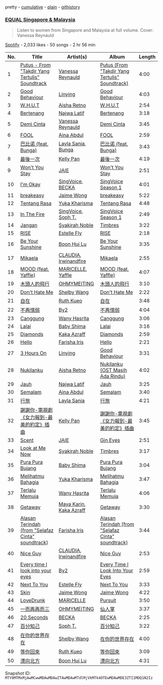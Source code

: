 pretty - [cumulative](/playlists/cumulative/37i9dQZF1DXdx7sCF75xKy.md) - [plain](/playlists/plain/37i9dQZF1DXdx7sCF75xKy) - [githistory](https://github.githistory.xyz/mackorone/spotify-playlist-archive/blob/main/playlists/plain/37i9dQZF1DXdx7sCF75xKy)

### [EQUAL Singapore & Malaysia](https://open.spotify.com/playlist/37i9dQZF1DXdx7sCF75xKy)

> Listen to women from Singapore and Malaysia at full volume\. Cover: Vanessa Reynauld

[Spotify](https://open.spotify.com/user/spotify) - 2,033 likes - 50 songs - 2 hr 56 min

| No. | Title | Artist(s) | Album | Length |
|---|---|---|---|---|
| 1 | [Putus \- From "Takdir Yang Tertulis" Soundtrack](https://open.spotify.com/track/7eSaYXtRgpYMaNMlSPgLpI) | [Vanessa Reynauld](https://open.spotify.com/artist/3ClWG1ei6mt02XaSzpuSYa) | [Putus \(From "Takdir Yang Tertulis" Soundtrack\)](https://open.spotify.com/album/4Yfnhk4PUV5HyUq0IW0Vaz) | 4:00 |
| 2 | [Good Behaviour](https://open.spotify.com/track/3nnvLEArRQf6HgpC8VNqgK) | [Linying](https://open.spotify.com/artist/5IIP34JBy1d8kBYlAGnRaW) | [Good Behaviour](https://open.spotify.com/album/4bAfpIai1dvdqA0UgA5r7c) | 4:03 |
| 3 | [W.H.U.T](https://open.spotify.com/track/4dtmj7X21gunWoQf98hW5L) | [Aisha Retno](https://open.spotify.com/artist/1eizIry8svwmH0cSjLUEYy) | [W.H.U.T](https://open.spotify.com/album/33hKzdCUtE6qkQJrJaDuck) | 2:54 |
| 4 | [Bertenang](https://open.spotify.com/track/3WkuHiTXVlvkR7dl5UpmGz) | [Najwa Latif](https://open.spotify.com/artist/5uuA00QFo3PFnc16RVZwwt) | [Bertenang](https://open.spotify.com/album/6VLQV2IHaVunlZg3JdgnBh) | 3:18 |
| 5 | [Demi Cinta](https://open.spotify.com/track/4iJtK3IRikkbfcJbDJ9SlD) | [Vanessa Reynauld](https://open.spotify.com/artist/3ClWG1ei6mt02XaSzpuSYa) | [Demi Cinta](https://open.spotify.com/album/7lOOj0VQMRkcZvfILHBSO2) | 3:45 |
| 6 | [FOOL](https://open.spotify.com/track/3VqnLrwIssvMhmv8XyPbG2) | [Aina Abdul](https://open.spotify.com/artist/48FNCGA8dKjcsfTO3TMcAV) | [FOOL](https://open.spotify.com/album/5BuoKXWA9s5sWMJ5XZgqxb) | 2:59 |
| 7 | [巴比诺 \(feat\. Bunga\)](https://open.spotify.com/track/6kGAENtjEDiELGDuqF98W6) | [Layla Sania](https://open.spotify.com/artist/7cgAsD4dJVqN4ckWT9jbEK), [Bunga](https://open.spotify.com/artist/1lHG5Nh4kVcBViogIek98t) | [巴比诺 \(feat\. Bunga\)](https://open.spotify.com/album/228qLCnDift8hgHFMdpKNZ) | 3:43 |
| 8 | [最後一次](https://open.spotify.com/track/11W5Rb3oJgdsjVjbSIRYA9) | [Kelly Pan](https://open.spotify.com/artist/2hJxcuFTgP89GdmCVXfXyi) | [最後一次](https://open.spotify.com/album/1Kk3DZ5m4U8hyswoyvnaJo) | 4:19 |
| 9 | [Won't You Stay](https://open.spotify.com/track/1bgchbkTDEsWjdzena7Ng2) | [JAIE](https://open.spotify.com/artist/74Zk4BaTpscIf6k04UoCds) | [Won't You Stay](https://open.spotify.com/album/5BkNt41Og9fImlDKiq7uMY) | 2:51 |
| 10 | [I'm Okay](https://open.spotify.com/track/6j62fpDorit3rCRdk7iAMv) | [SingVoice](https://open.spotify.com/artist/3xzXMcz267sSax7adR7g1Q), [BECKA](https://open.spotify.com/artist/0zH5akhP1A41eUk6VCQUNz) | [SingVoice Season 1](https://open.spotify.com/album/7JMRar5deushEwWUgvSKQE) | 4:01 |
| 11 | [breakeasy](https://open.spotify.com/track/3k4c6jVhuucrexa0q8Ah4C) | [Jaime Wong](https://open.spotify.com/artist/6SzwY0WC15s1MJh3BO9xtz) | [breakeasy](https://open.spotify.com/album/4mpplr2bIWanPiCNxXzbDW) | 5:22 |
| 12 | [Tentang Rasa](https://open.spotify.com/track/45Ro1XtOTThYkY70PcDxi2) | [Yuka Kharisma](https://open.spotify.com/artist/1rIJgdnQuJKKumgG4RQVBB) | [Tentang Rasa](https://open.spotify.com/album/2Qo7XavgC0fteNS0M2Bw5z) | 4:48 |
| 13 | [In The Fire](https://open.spotify.com/track/6zWRQrrz22vQ5li1lZR4BM) | [SingVoice](https://open.spotify.com/artist/3xzXMcz267sSax7adR7g1Q), [Soph T.](https://open.spotify.com/artist/2lP0iXobpSDobEhi2eI4eP) | [SingVoice Season 1](https://open.spotify.com/album/7JMRar5deushEwWUgvSKQE) | 2:49 |
| 14 | [Jangan](https://open.spotify.com/track/7l0nXBGoPH2fOXJu8vO288) | [Syakirah Noble](https://open.spotify.com/artist/4C0mnFadpNS1gDnv2ZZsZb) | [Timbres](https://open.spotify.com/album/2W3rzmncKTTwmnEbUeggh5) | 3:22 |
| 15 | [RISE](https://open.spotify.com/track/0GNSLVLsGAbUOQufcOfYgV) | [Estelle Fly](https://open.spotify.com/artist/3sBC2tYJt3sFq6j1dPC5Bk) | [RISE](https://open.spotify.com/album/5heNubFuNpG5axEQofMdoG) | 2:18 |
| 16 | [Be Your Sunshine](https://open.spotify.com/track/5zvh2f3B9GPqJyg2A1ll2p) | [Boon Hui Lu](https://open.spotify.com/artist/6PWJWwEm8BSBFAIAUWlwe4) | [Be Your Sunshine](https://open.spotify.com/album/3Z1Ua9WOKPVhxhykfcnVyr) | 3:35 |
| 17 | [Mikaela](https://open.spotify.com/track/5e9VNVuitYpHTnNRoKXH5R) | [CLAUDIA](https://open.spotify.com/artist/2kUBwtoPkA9ZoJxcQUtL2P), [Irwinandfire](https://open.spotify.com/artist/05OqdicfTgKQVfyEOXfKRa) | [Mikaela](https://open.spotify.com/album/611a4JljkhvE3vpxt2WKPk) | 2:55 |
| 18 | [MOOD \(feat\. Yaffle\)](https://open.spotify.com/track/4I32Sh9e2lNby9MD01Il9E) | [MARICELLE](https://open.spotify.com/artist/2AOp8ygleWgLQBFlS80McR), [Yaffle](https://open.spotify.com/artist/2BbGifSrMGEgvUXLypUWzV) | [MOOD \(feat\. Yaffle\)](https://open.spotify.com/album/09jrWDd2b7otF1OhcgqEmJ) | 4:07 |
| 19 | [木頭人的飛行](https://open.spotify.com/track/4GYYWzauSMxdeMcawMMZX2) | [OHMYMEITING](https://open.spotify.com/artist/5ejbZdon0riCxa7GyJNEAx) | [木頭人的飛行](https://open.spotify.com/album/469Eh4wVgpq7Xw5lpBGEAV) | 3:10 |
| 20 | [Don't Hate Me](https://open.spotify.com/track/0b2ahpNeFwwLJAMlIfg1ow) | [Shelby Wang](https://open.spotify.com/artist/2Ei4OyOgbi3w0smNgmBBv0) | [Don't Hate Me](https://open.spotify.com/album/3cmAj7mi6lWFytzwXlP3yE) | 2:22 |
| 21 | [自在](https://open.spotify.com/track/3l2Rq11TiSj8cnCBorAU7m) | [Ruth Kueo](https://open.spotify.com/artist/0SueX3F8oyrlVY4i8JB6Lb) | [自在](https://open.spotify.com/album/2CDqk4MsNTSVnFJikfL9dW) | 3:48 |
| 22 | [不再懦弱](https://open.spotify.com/track/5WFJb5SW29BJLoKT84Mhjh) | [By2](https://open.spotify.com/artist/3DOs7Bsr9x4eJHqv6ViPvR) | [不再懦弱](https://open.spotify.com/album/47tA4uwz1EKJHyMp9BEeDA) | 4:04 |
| 23 | [Canggung](https://open.spotify.com/track/2m0T1WuciPTO7ClIbRJqrB) | [Wany Hasrita](https://open.spotify.com/artist/0PBXOGA0xgHq709dXGvbP1) | [Canggung](https://open.spotify.com/album/488QbDqTZZFl6yyCD1mn5p) | 3:06 |
| 24 | [Lalai](https://open.spotify.com/track/5k7Fk0ndwJsQAjOMui8XpK) | [Baby Shima](https://open.spotify.com/artist/6b8ra1rFH1RtPCHWYEkaA5) | [Lalai](https://open.spotify.com/album/121e6ExFpnThDS7CdjVjSk) | 3:16 |
| 25 | [Diamonds](https://open.spotify.com/track/5RIvSi0C2gxiTOtmUuZRRz) | [Kaka Azraff](https://open.spotify.com/artist/4a6rcjvQs6YOwK5sVlybKV) | [Diamonds](https://open.spotify.com/album/74wW1KAbaLVMXTwDVW6PT2) | 2:59 |
| 26 | [Hello](https://open.spotify.com/track/7kYzZBNbsswaij3YfpsPlo) | [Farisha Iris](https://open.spotify.com/artist/1gp2q7m3d2ZZUDLCwTbQwz) | [Hello](https://open.spotify.com/album/1YMkireUcjscp9GP8Pbc9R) | 2:21 |
| 27 | [3 Hours On](https://open.spotify.com/track/04GU4KyNvEedkZSWLMdS9v) | [Linying](https://open.spotify.com/artist/5IIP34JBy1d8kBYlAGnRaW) | [Good Behaviour](https://open.spotify.com/album/4bAfpIai1dvdqA0UgA5r7c) | 3:31 |
| 28 | [Nukilanku](https://open.spotify.com/track/3RWfRaUQo1egYrMTLiZ7wg) | [Aisha Retno](https://open.spotify.com/artist/1eizIry8svwmH0cSjLUEYy) | [Nukilanku \(OST Masih Ada Rindu\)](https://open.spotify.com/album/6TczRjQnt2A4HbdrLwymw5) | 4:02 |
| 29 | [Jauh](https://open.spotify.com/track/65UEJY6dD6UwNSToaekzI0) | [Najwa Latif](https://open.spotify.com/artist/5uuA00QFo3PFnc16RVZwwt) | [Jauh](https://open.spotify.com/album/0u0ZbpJ6fDna38U4He16IR) | 3:25 |
| 30 | [Semalam](https://open.spotify.com/track/40xKUqawGB6TCTMgKDAIiG) | [Aina Abdul](https://open.spotify.com/artist/48FNCGA8dKjcsfTO3TMcAV) | [Semalam](https://open.spotify.com/album/76LI8ZhtdPpfDeM8ld7F0W) | 3:40 |
| 31 | [行旅](https://open.spotify.com/track/0e5s0lnCOkWp5QaGZR45TS) | [Layla Sania](https://open.spotify.com/artist/7cgAsD4dJVqN4ckWT9jbEK) | [行旅](https://open.spotify.com/album/7fQ0BaRFl8NmLu1S9A5hEy) | 4:21 |
| 32 | [謝謝你\-電視劇《女力報到\-最美的約定》插曲](https://open.spotify.com/track/3K9i1mPQ79kFgKP64A9Tui) | [Kelly Pan](https://open.spotify.com/artist/2hJxcuFTgP89GdmCVXfXyi) | [謝謝你\-電視劇《女力報到\-最美的約定》插曲](https://open.spotify.com/album/3bQ6yGstcNhb6D8RYJj7xo) | 3:45 |
| 33 | [Scent](https://open.spotify.com/track/2ZICHp5ffn1OELv8OO7N4F) | [JAIE](https://open.spotify.com/artist/74Zk4BaTpscIf6k04UoCds) | [Gin Eyes](https://open.spotify.com/album/0HRrDcUOKzcjNpnR9TYhmW) | 2:51 |
| 34 | [Look at Me Now](https://open.spotify.com/track/4tpsBiBuAfFuQeg1jKjp1N) | [Syakirah Noble](https://open.spotify.com/artist/4C0mnFadpNS1gDnv2ZZsZb) | [Timbres](https://open.spotify.com/album/2W3rzmncKTTwmnEbUeggh5) | 3:17 |
| 35 | [Pura Pura Bujang](https://open.spotify.com/track/4gFcVMDnup76sqeqeZgQrl) | [Baby Shima](https://open.spotify.com/artist/6b8ra1rFH1RtPCHWYEkaA5) | [Pura Pura Bujang](https://open.spotify.com/album/4aaNMFt7Xunbcp0tfRwEXr) | 3:04 |
| 36 | [Melihatmu Bahagia](https://open.spotify.com/track/7olfiw1DXa0LQXhkd0DWWY) | [Yuka Kharisma](https://open.spotify.com/artist/1rIJgdnQuJKKumgG4RQVBB) | [Melihatmu Bahagia](https://open.spotify.com/album/43oFScrIEVi4PtZvunKwp6) | 3:47 |
| 37 | [Terlalu Memuja](https://open.spotify.com/track/3ML5mH5jrjGDS49lKxe790) | [Wany Hasrita](https://open.spotify.com/artist/0PBXOGA0xgHq709dXGvbP1) | [Terlalu Memuja](https://open.spotify.com/album/2HfkWgkhtqJAAHYCoXTXrP) | 4:06 |
| 38 | [Getaway](https://open.spotify.com/track/3Bzh1uaTlAGbG6EEjxLwQ9) | [Maya Karin](https://open.spotify.com/artist/1fy4LuMf5xHKZI472dZ6k6), [Kaka Azraff](https://open.spotify.com/artist/4a6rcjvQs6YOwK5sVlybKV) | [Getaway](https://open.spotify.com/album/132GXH8jeyG2mJZ9nJkPaM) | 3:30 |
| 39 | [Alasan Terindah \(from "Selafaz Cinta" soundtrack\)](https://open.spotify.com/track/53lWUKEapz9dgjigtcZ7hq) | [Farisha Iris](https://open.spotify.com/artist/1gp2q7m3d2ZZUDLCwTbQwz) | [Alasan Terindah \(from "Selafaz Cinta" soundtrack\)](https://open.spotify.com/album/0pdGs6hXErRLpK5yqfiG1U) | 3:44 |
| 40 | [Nice Guy](https://open.spotify.com/track/4mqfulQde45NLDlT06XDbu) | [CLAUDIA](https://open.spotify.com/artist/2kUBwtoPkA9ZoJxcQUtL2P), [Irwinandfire](https://open.spotify.com/artist/05OqdicfTgKQVfyEOXfKRa) | [Nice Guy](https://open.spotify.com/album/5wFgGKoAS8BrCMjEmaNzgy) | 2:53 |
| 41 | [Every time I look into your eyes](https://open.spotify.com/track/22GqJOz2SQ03dLUqdzbZy1) | [By2](https://open.spotify.com/artist/3DOs7Bsr9x4eJHqv6ViPvR) | [Every Time I Look Into Your Eyes](https://open.spotify.com/album/5vhW1AYQ48GnkuPRphdVM8) | 2:59 |
| 42 | [Next To You](https://open.spotify.com/track/5xdT07ylfKbPVn18f41Q3K) | [Estelle Fly](https://open.spotify.com/artist/3sBC2tYJt3sFq6j1dPC5Bk) | [Next To You](https://open.spotify.com/album/6mkEI2avpodSXJ2lk7c8px) | 3:33 |
| 43 | [Skin](https://open.spotify.com/track/39rEudSRFGZ8Ws2VQptQFl) | [Jaime Wong](https://open.spotify.com/artist/6SzwY0WC15s1MJh3BO9xtz) | [Jaime Wong](https://open.spotify.com/album/69CRh1mz0f8kIUE1H9ylnu) | 4:22 |
| 44 | [LoveDrunk](https://open.spotify.com/track/0SNuemJtSQ4CXEajHLwIPO) | [MARICELLE](https://open.spotify.com/artist/2AOp8ygleWgLQBFlS80McR) | [Pursuit](https://open.spotify.com/album/5A2U5E8vvgBfr7UX2poXAE) | 3:50 |
| 45 | [一而再再而三](https://open.spotify.com/track/7b2zRvcOi8pWqlXpKPxjfk) | [OHMYMEITING](https://open.spotify.com/artist/5ejbZdon0riCxa7GyJNEAx) | [仙人掌](https://open.spotify.com/album/0Yoxxp6B6QLXtjaQJ1L4On) | 3:37 |
| 46 | [20 Seconds](https://open.spotify.com/track/0hpF8qVI0XmbVNH3RXSEcb) | [BECKA](https://open.spotify.com/artist/0zH5akhP1A41eUk6VCQUNz) | [BECKA](https://open.spotify.com/album/0VwTX1Zfou8zktSyqQ3uFD) | 2:25 |
| 47 | [百分知己](https://open.spotify.com/track/4erlUdYmQxiIpJFWUmi0iD) | [Soph T.](https://open.spotify.com/artist/2lP0iXobpSDobEhi2eI4eP) | [百分知己](https://open.spotify.com/album/46YchyuGlnEcFFxdRlVKYB) | 3:22 |
| 48 | [在你的世界存在](https://open.spotify.com/track/4j7e9ugc8lBk49uvyQpyM6) | [Shelby Wang](https://open.spotify.com/artist/2Ei4OyOgbi3w0smNgmBBv0) | [在你的世界存在](https://open.spotify.com/album/46y07VnJ7JwjK6QplBsF77) | 4:00 |
| 49 | [等你回來](https://open.spotify.com/track/0zG9Y9IICpdMvssF16qY7X) | [Ruth Kueo](https://open.spotify.com/artist/0SueX3F8oyrlVY4i8JB6Lb) | [等你回來](https://open.spotify.com/album/2m6fsWtacePDEbEOshdtTJ) | 3:09 |
| 50 | [漂向北方](https://open.spotify.com/track/3hqB1JVt1kv0JUM5znLJdo) | [Boon Hui Lu](https://open.spotify.com/artist/6PWJWwEm8BSBFAIAUWlwe4) | [漂向北方](https://open.spotify.com/album/19xOcUWpSn9Sv0KND7uuDp) | 4:31 |

Snapshot ID: `MTY0MTMxMjAwMCwwMDAwMDAwZTAwMDAwMTdlMjVkMTk4OTEwMDAwMDE3ZTI1MDQ1N2Iz`